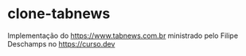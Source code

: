 # clone-tabnews
Implementação do https://www.tabnews.com.br ministrado pelo Filipe Deschamps no https://curso.dev
